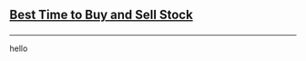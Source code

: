 <h2><a href="https://leetcode.com/problems/best-time-to-buy-and-sell-stock/submissions/857862410/?envType=study-plan&id=data-structure-i">Best Time to Buy and Sell Stock</a></h2><h3></h3><hr>hello